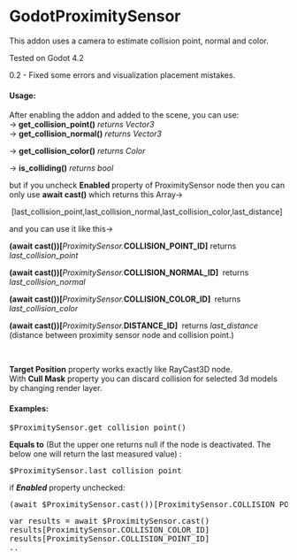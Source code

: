 # GodotProximitySensor
<p>This addon uses&nbsp;a camera to estimate collision point, normal and color.</p>
<p>Tested on Godot 4.2</p>
<p>0.2 - Fixed some errors and visualization placement mistakes.</p>
<h4>Usage:</h4>
<p>After enabling the addon and added to the scene, you can use:<br><strong></strong>-&gt;<strong>&nbsp;get_collision_point()</strong> <em>returns Vector3</em><br>-&gt; <strong>get_collision_normal()</strong> <em>returns Vector3</em></p>
<p>-&gt; <strong>get_collision_color()</strong> <em>returns Color</em></p>
<p>-&gt;&nbsp;<strong>is_colliding()</strong><em> returns bool</em></p>
<p>but if you&nbsp;uncheck&nbsp;<strong>Enabled&nbsp;</strong>property&nbsp;of ProximitySensor node then you can only use <strong>await&nbsp;cast() </strong>which returns this Array-&gt;</p>
<p>&nbsp;[last_collision_point,last_collision_normal,last_collision_color,last_distance]</p>
<p>and you can use it like this-&gt;<br></p>
<p><strong>(await cast())[</strong><em>ProximitySensor.</em><strong>COLLISION_POINT_ID]</strong> returns <em>last_collision_point</em></p>
<p><strong>(await cast())[</strong><em>ProximitySensor.</em><strong>COLLISION_NORMAL_ID]&nbsp;</strong>&nbsp;returns <em>last_collision_normal</em></p>
<p><strong>(await cast())[</strong><em>ProximitySensor.</em><strong>COLLISION_COLOR_ID]&nbsp;</strong>&nbsp;returns <em>last_collision_color</em></p>
<p><strong>(await cast())[</strong><em>ProximitySensor.</em><strong>DISTANCE_ID]&nbsp;</strong>&nbsp;returns<em> last_distance</em> (distance between proximity sensor node and collision point.)</p>
<p><br></p>
<p><strong>Target Position</strong><strong></strong> property works exactly like RayCast3D node.<br>With <strong>Cull Mask</strong> property you can discard collision for selected 3d models by changing render layer.<span></span><strong><br></strong></p>
<h4>Examples:&nbsp;</h4>
<pre>
$ProximitySensor.get_collision_point()</pre>
<p><strong>Equals to</strong> (But the upper one returns null if the node is deactivated. The below one will return the last measured value)&nbsp;:</p>
<pre>
$ProximitySensor.last_collision_point</pre>
<p>if <strong><em>Enabled </em></strong>property unchecked:</p>
<pre>
(await $ProximitySensor.cast())[ProximitySensor.COLLISION_POINT_ID]</pre>
<pre>
var results = await $ProximitySensor.cast()
results[ProximitySensor.COLLISION_COLOR_ID]
results[ProximitySensor.COLLISION_POINT_ID]
..</pre>
